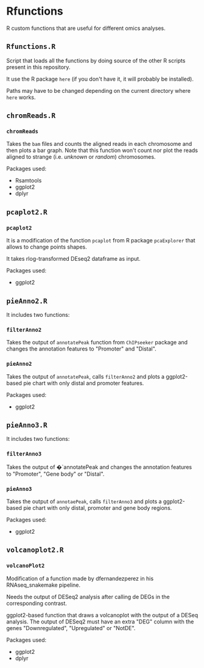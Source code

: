 Rfunctions
==========

R custom functions that are useful for different omics analyses.

## `Rfunctions.R`

Script that loads all the functions by doing source of the other R scripts present in this repository.

It use the R package `here` (if you don't have it, it will probably be installed).

Paths may have to be changed depending on the current directory where `here` works.

## `chromReads.R`

### `chromReads`

Takes the `bam` files and counts the aligned reads in each chromosome and then plots a bar graph.
Note that this function won't count nor plot the reads aligned to strange (i.e. *unknown* or *random*) chromosomes.

Packages used:

* Rsamtools
* ggplot2
* dplyr

## `pcaplot2.R`

### `pcaplot2`

It is a modification of the function `pcaplot` from R package `pcaExplorer` that allows to change points shapes.

It takes rlog-transformed DEseq2 dataframe as input. 

Packages used:

* ggplot2


## `pieAnno2.R`

It includes two functions:
	
### `filterAnno2`

Takes the output of `annotatePeak` function from `ChIPseeker` package and changes the annotation features to "Promoter" and "Distal". 

### `pieAnno2` 

Takes the output of `annotatePeak`, calls `filterAnno2` and plots a ggplot2-based pie chart with only distal and promoter features.

Packages used:

* ggplot2

## `pieAnno3.R`

It includes two functions:
	
### `filterAnno3`

Takes the output of �`annotatePeak and changes the annotation features to "Promoter", "Gene body" or "Distal". 

### `pieAnno3`

Takes the output of `annotaePeak`, calls `filterAnno3` and plots a ggplot2-based pie chart with only distal, promoter and gene body regions. 

Packages used:

* ggplot2

## `volcanoplot2.R`

### `volcanoPlot2`

Modification of a function made by dfernandezperez in his RNAseq_snakemake pipeline.

Needs the output of DESeq2 analysis after calling de DEGs in the corresponding contrast.

ggplot2-based function that draws a volcanoplot with the output of a DESeq analysis. The output of DESeq2 must have an extra "DEG" column with the genes "Downregulated", "Upregulated" or "NotDE".
	
Packages used:

* ggplot2
* dplyr

